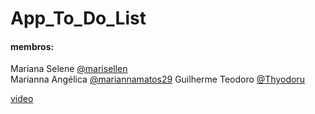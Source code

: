 # App_To_Do_List

#### membros:
Mariana Selene [@marisellen](https://github.com/marisellen)  
Marianna Angélica [@mariannamatos29](https://github.com/mariannamatos29) 
Guilherme Teodoro [@Thyodoru](https://github.com/Thyodoru)


[ video ](https://drive.google.com/drive/folders/1a3NsEPmftfZ4NeLPNIWQMMrSfRbwAD3l?usp=sharing)

